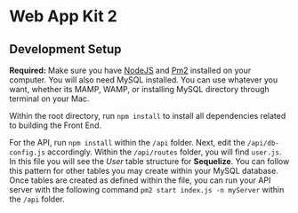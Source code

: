 # Web App Kit 2

## Development Setup

**Required:** Make sure you have [NodeJS](https://nodejs.org/en/) and [Pm2](http://pm2.keymetrics.io/) installed on your computer. You will also need MySQL installed. You can use whatever you want, whether its MAMP, WAMP, or installing MySQL directory through terminal on your Mac.

Within the root directory, run `npm install` to install all dependencies related to building the Front End.

For the API, run `npm install` within the `/api` folder. Next, edit the `/api/db-config.js` accordingly. Within the `/api/routes` folder, you will find `user.js`. In this file you will see the *User* table structure for **Sequelize**. You can follow this pattern for other tables you may create within your MySQL database. Once tables are created as defined within the file, you can run your API server with the following command `pm2 start index.js -n myServer` within the `/api` folder.